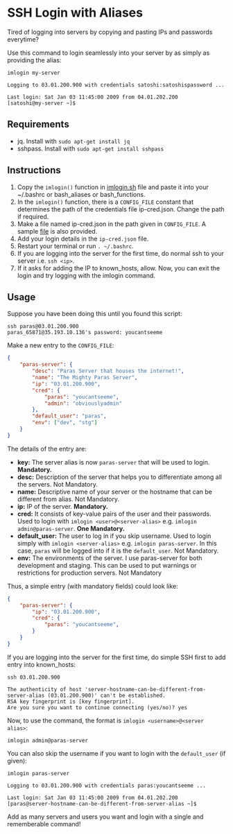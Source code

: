 # SSH Login with Aliases

Tired of logging into servers by copying and pasting IPs and passwords everytime?

Use this command to login seamlessly into your server by as simply as providing the alias:

```
imlogin my-server
```

```
Logging to 03.01.200.900 with credentials satoshi:satoshispassword ...

Last login: Sat Jan 03 11:45:00 2009 from 04.01.202.200
[satoshi@my-server ~]$ 
```

## Requirements

- jq. Install with `sudo apt-get install jq`
- sshpass. Install with `sudo apt-get install sshpass`

## Instructions

1. Copy the `imlogin()` function in [imlogin.sh](https://github.com/paras-lehana/utils/blob/master/linux/bash/login/imlogin.sh) file and paste it into your ~/.bashrc or bash_aliases or bash_functions.
2. In the `imlogin()` function, there is a `CONFIG_FILE` constant that determines the path of the credentials file ip-cred.json. Change the path if required.
3. Make a file named ip-cred.json in the path given in `CONFIG_FILE`. A sample [file](https://github.com/paras-lehana/utils/blob/master/linux/bash/login/ip-cred.json) is also provided.
4. Add your login details in the `ip-cred.json` file.
5. Restart your terminal or run `. ~/.bashrc`. 
6. If you are logging into the server for the first time, do normal ssh to your server i.e. `ssh <ip>`.
7. If it asks for adding the IP to known_hosts, allow. Now, you can exit the login and try logging with the imlogin command. 

## Usage

Suppose you have been doing this until you found this script:

```linux
ssh paras@03.01.200.900
paras_65871@35.193.10.136's password: youcantseeme
```

Make a new entry to the `CONFIG_FILE`:

```json
{
    "paras-server": {
        "desc": "Paras Server that houses the internet!",
        "name": "The Mighty Paras Server",
        "ip": "03.01.200.900",
        "cred": {
            "paras": "youcantseeme",
            "admin": "obviouslyadmin"
        },
        "default_user": "paras",
        "env": ["dev", "stg"]
    }
}

```
The details of the entry are:
- **key:** The server alias is now `paras-server` that will be used to login. **Mandatory.**
- **desc:** Description of the server that helps you to differentiate among all the servers. Not Mandatory.
- **name:** Descriptive name of your server or the hostname that can be different from alias. Not Mandatory.
- **ip:** IP of the server. **Mandatory.**
- **cred:** It consists of key-value pairs of the user and their passwords. Used to login with `imlogin <user>@<server-alias>` e.g. `imlogin admin@paras-server`. **One Mandatory.**
- **default_user:** The user to log in if you skip username. Used to login simply with `imlogin <server-alias>` e.g. `imlogin paras-server`. In this case, `paras` will be logged into if it is the `default_user`. Not Mandatory.
- **env:** The environments of the server. I use paras-server for both development and staging. This can be used to put warnings or restrictions for production servers. Not Mandatory

Thus, a simple entry (with mandatory fields) could look like:

```json
{
    "paras-server": {
        "ip": "03.01.200.900",
        "cred": {
            "paras": "youcantseeme",
        }
    }
}

```

If you are logging into the server for the first time, do simple SSH first to add entry into known_hosts:

```
ssh 03.01.200.900

The authenticity of host 'server-hostname-can-be-different-from-server-alias (03.01.200.900)' can't be established.
RSA key fingerprint is [key fingerprint].
Are you sure you want to continue connecting (yes/no)? yes
```

Now, to use the command, the format is `imlogin <username>@<server alias>`:
```
imlogin admin@paras-server
```

You can also skip the username if you want to login with the `default_user` (if given):
```
imlogin paras-server
```

```
Logging to 03.01.200.900 with credentials paras:youcantseeme ...

Last login: Sat Jan 03 11:45:00 2009 from 04.01.202.200
[paras@server-hostname-can-be-different-from-server-alias ~]$ 
```

Add as many servers and users you want and login with a single and rememberable command! 


